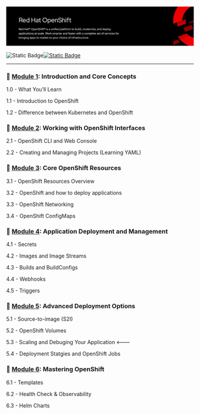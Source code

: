 ![OpenShift Banner](images/openshift-banner.webp)

![Static Badge](https://img.shields.io/badge/Agenda-red?link=https%3A%2F%2Fgithub.com%2Focp-workshop-wf%2Fbootcamp%2Fblob%2Fmain%2FAgenda.md)[![Static Badge](https://img.shields.io/badge/PreRequisites-blue?style=flat&logoSize=auto&link=[https%3A%2F%2Fgithub.com%2Focp-workshop-wf%2Fbootcamp%2Fblob%2Fmain%2Fprerequisites.md])](https://github.com/ocp-workshop-wf/bootcamp/blob/main/prerequisites.md)



---
### 🔹 [Module 1](https://github.com/ocp-workshop-wf/bootcamp/tree/main/module1): Introduction and Core Concepts 

1.0 - What You’ll Learn 

1.1 - Introduction to OpenShift

1.2 - Difference between Kubernetes and OpenShift

### 🔹 [Module 2](https://github.com/ocp-workshop-wf/bootcamp/tree/main/module2): Working with OpenShift Interfaces

2.1 - OpenShift CLI and Web Console

2.2 - Creating and Managing Projects (Learning YAML)

### 🔹 [Module 3](https://github.com/ocp-workshop-wf/bootcamp/tree/main/module3): Core OpenShift Resources

3.1 - OpenShift Resources Overview

3.2 - OpenShift and how to deploy applications

3.3 - OpenShift Networking

3.4 - OpenShift ConfigMaps

### 🔹 [Module 4](https://github.com/ocp-workshop-wf/bootcamp/tree/main/module4): Application Deployment and Management

4.1 - Secrets

4.2 - Images and Image Streams

4.3 - Builds and BuildConfigs

4.4 - Webhooks 

4.5 - Triggers 


### 🔹 [Module 5](https://github.com/ocp-workshop-wf/bootcamp/tree/main/module5): Advanced Deployment Options

5.1 - Source-to-image (S2I)

5.2 - OpenShift Volumes

5.3 - Scaling and Debuging Your Application  <---

5.4 - Deployment Statgies and OpenShift Jobs 


### 🔹 [Module 6](https://github.com/ocp-workshop-wf/bootcamp/tree/main/module6): Mastering OpenShift

6.1 - Templates

6.2 - Health Check & Observability 

6.3 - Helm Charts